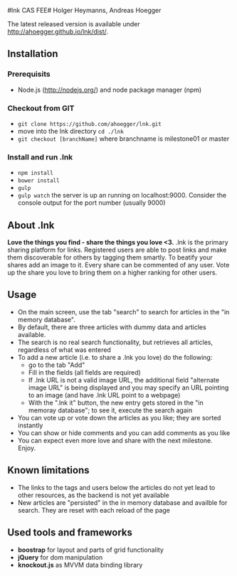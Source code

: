 #lnk CAS FEE#
Holger Heymanns, Andreas Hoegger

The latest released version is available under http://ahoegger.github.io/lnk/dist/.

## Installation ##
### Prerequisits ###
- Node.js (http://nodejs.org/) and node package manager (npm)

### Checkout from GIT ###
 - `git clone https://github.com/ahoegger/lnk.git`
 - move into the lnk directory `cd ./lnk`
 - `git checkout [branchName]` where branchname is milestone01 or master

### Install and run .lnk ###
 - `npm install`
 - `bower install`
 - `gulp`
 - `gulp watch` the server is up an running on localhost:9000. Consider the console output for the port number (usually 9000)

## About .lnk ###
**Love the things you find - share the things you love <3.**
.lnk is the primary sharing platform for links. Registered users are able to post links and make them discoverable for others by tagging them smartly. To beatify your shares add an image to it.
Every share can be commented of any user. Vote up the share you love to bring them on a higher ranking for other users.

## Usage ##
- On the main screen, use the tab "search" to search for articles in the "in memory database".
- By default, there are three articles with dummy data and articles available.
- The search is no real search functionality, but retrieves all articles, regardless of what was entered
- To add a new article (i.e. to share a .lnk you love) do the following:
    - go to the tab "Add"
    - Fill in the fields (all fields are required)
    - If .lnk URL is not a valid image URL, the additional field "alternate image URL" is being displayed and you may specify an URL pointing to an image (and have .lnk URL point to a webpage)
    - With the ".lnk it" button, the new entry gets stored in the "in memoray database"; to see it, execute the search again
- You can vote up or vote down the articles as you like; they are sorted instantly
- You can show or hide comments and you can add comments as you like
- You can expect even more love and share with the next milestone. Enjoy.

## Known limitations ##
- The links to the tags and users below the articles do not yet lead to other resources, as the backend is not yet available
- New articles are "persisted" in the in memory database and availble for search. They are reset with each reload of the page

## Used tools and frameworks ##
- **boostrap** for layout and parts of grid functionality
- **jQuery** for dom manipulation
- **knockout.js** as MVVM data binding library
